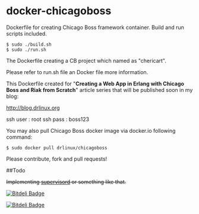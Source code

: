 docker-chicagoboss
==================

Dockerfile for creating Chicago Boss framework container. Build and run scripts included.

	$ sudo ./build.sh
	$ sudo ./run.sh


The Dockerfile creating a CB project which named as "chericart". 

Please refer to run.sh file an Docker file more information.

This Dockerfile created for "**Creating a Web App in Erlang with Chicago Boss and Riak from Scratch**" article series that will be published soon in my blog:

http://blog.drlinux.org

ssh user : root
ssh pass : boss123

You may also pull Chicago Boss docker image via docker.io following command:

	$ sudo docker pull drlinux/chicagoboss
	
Please contribute, fork and pull requests!

##Todo

<s>Implementing [supervisord](http://supervisord.org) or something like that.</s>







[![Bitdeli Badge](https://d2weczhvl823v0.cloudfront.net/drlinux/docker-chicagoboss/trend.png)](https://bitdeli.com/free "Bitdeli Badge")



[![Bitdeli Badge](https://d2weczhvl823v0.cloudfront.net/drlinux/docker-chicagoboss/trend.png)](https://bitdeli.com/free "Bitdeli Badge")

